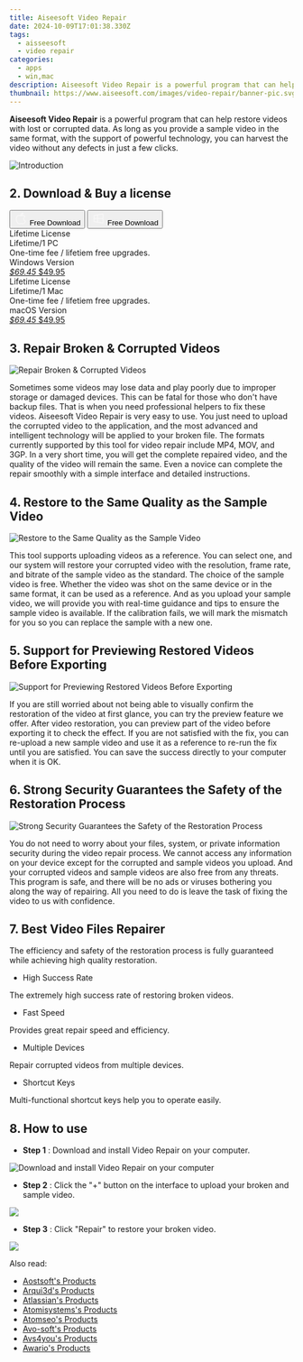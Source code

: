 ```yaml
---
title: Aiseesoft Video Repair
date: 2024-10-09T17:01:38.330Z
tags: 
  - aisseesoft
  - video repair
categories: 
  - apps
  - win,mac
description: Aiseesoft Video Repair is a powerful program that can help restore videos with lost or corrupted data. As long as you provide a sample video in the same format, with the support of powerful technology, you can harvest the video without any defects in just a few clicks.
thumbnail: https://www.aiseesoft.com/images/video-repair/banner-pic.svg
---
```


**Aiseesoft Video Repair** is a powerful program that can help restore videos with lost or corrupted data. As long as you provide a sample video in the same format, with the support of powerful technology, you can harvest the video without any defects in just a few clicks.

![Introduction](https://www.aiseesoft.com/images/video-repair/banner-pic.svg)

## 2. Download & Buy a license

<div class="mx-auto flex items-center justify-center space-x-4">
  <button 
  onclick="javascript:window.open('https://secure.2checkout.com/order/checkout.php?PRODS=40868155&QTY=1&COUPON=AISEOHC&DESIGN_TYPE=2&SHORT_FORM=1&AFFILIATE=108875&CART=1', '_blank');
    window.open('https://download.aiseesoft.com/mac/video-repair-for-mac.dmg', '_blank');void(0);"
  class="flex flex-row font-bold rounded-lg text-lg w-48 h-16 bg-[#FF8014] text-[#ffffff] items-center justify-center p-2">
    <svg width="24px" height="24px" viewBox="0 0 24 24" xmlns="http://www.w3.org/2000/svg" color="#ffffff" fill="none" stroke="currentColor" stroke-width="3" stroke-linecap="round" stroke-linejoin="round"><path d="M16 2C16.3632 4.17921 14.0879 5.83084 12.8158 6.57142C12.4406 6.78988 12.0172 6.5117 12.0819 6.08234C12.2993 4.63878 13.0941 2.00008 16 2Z" stroke="#f8f7f7" stroke-width="1.5"></path><path d="M9 6.5C9.89676 6.5 10.6905 6.69941 11.2945 6.92013C12.0563 7.19855 12.9437 7.19854 13.7055 6.92012C14.3094 6.6994 15.1032 6.5 15.9999 6.5C17.0852 6.5 18.4649 7.08889 19.4999 8.26666C16 11 17 15.5 20.269 16.6916C19.2253 19.5592 17.2413 21.5 15.4999 21.5C13.9999 21.5 14 20.8 12.5 20.8C11 20.8 11 21.5 9.5 21.5C7 21.5 4 17.5 4 12.5C4 8.5 7 6.5 9 6.5Z" stroke="#f8f7f7" stroke-width="1.5"></path></svg>    
    <span class="font-medium mx-auto">Free Download</span>  
  </button>
  <button 
  onclick="javascript:window.open('https://secure.2checkout.com/order/checkout.php?PRODS=40868154&QTY=1&COUPON=AISEOHC&DESIGN_TYPE=2&SHORT_FORM=1&AFFILIATE=108875&CART=1', '_blank');
    window.open('https://download.aiseesoft.com/video-repair.exe', '_blank');void(0);"
  class="flex flex-row font-bold rounded-lg text-lg w-48 h-16 bg-[#FF8014] text-[#ffffff] items-center justify-center p-2">
    <svg width="24px" height="24px" viewBox="0 0 24 24" xmlns="http://www.w3.org/2000/svg" color="#ffffff" fill="none" stroke="currentColor" stroke-width="3" stroke-linecap="round" stroke-linejoin="round"><path d="M4 16.9865V7.01353C4 6.71792 4.21531 6.46636 4.50737 6.42072L19.3074 4.10822C19.6713 4.05137 20 4.33273 20 4.70103V19.299C20 19.6673 19.6713 19.9486 19.3074 19.8918L4.50737 17.5793C4.21531 17.5336 4 17.2821 4 16.9865Z" stroke="#f8f7f7" stroke-width="1.5"></path><path d="M4 12H20" stroke="#f8f7f7" stroke-width="1.5"></path><path d="M10.5 5.5V18.5" stroke="#f8f7f7" stroke-width="1.5"></path></svg>
    <span class="font-medium mx-auto">Free Download</span>  
  </button>
</div>

<div class="mx-auto flex items-center justify-center">
  <div class="m-8 grid grid-cols-1 gap-6 xl:grid-cols-2">
    <div class="flex w-full flex-col rounded-2xl bg-[#ffffff] text-[#374151] shadow-xl xl:w-96">
      <div class="flex h-full flex-col p-8">
        <div class="pb-6 text-3xl font-bold">Lifetime License</div>
        <div class="pb-12 text-lg">
          Lifetime/1 PC
          <div class="text-xs">One-time fee / lifetiem free upgrades.</div>
          <div class="text-xs">Windows Version</div>
        </div>
        <div class="flex flex-col gap-3 text-base"></div>
        <div class="flex flex-grow"></div>
        <div class="flex pt-10">
          <a href="https://secure.2checkout.com/order/checkout.php?PRODS=40868154&QTY=1&COUPON=AISEOHC&DESIGN_TYPE=2&SHORT_FORM=1&AFFILIATE=108875&CART=1" class="w-full transform cursor-pointer rounded-lg bg-[#7e22ce] p-3 text-center text-xl font-bold !text-[#ffffff] !no-underline transition-transform hover:bg-purple-800 active:scale-95"> 
           <em class="text-base line-through !text-[#c5c5c5]">$69.45</em>
            $49.95
          </a>
        </div>
      </div>
    </div>
    <div class="flex w-full flex-col rounded-2xl bg-[#ffffff] text-[#374151] shadow-xl xl:w-96">
      <div class="flex h-full flex-col p-8">
        <div class="pb-6 text-3xl font-bold">Lifetime License</div>
        <div class="pb-12 text-lg">
          Lifetime/1 Mac
          <div class="text-xs">One-time fee / lifetiem free upgrades.</div>
          <div class="text-xs">macOS Version</div>
        </div>
        <div class="flex flex-col gap-3 text-base"></div>
        <div class="flex flex-grow"></div>
        <div class="flex pt-10">
          <a href="https://secure.2checkout.com/order/checkout.php?PRODS=40868155&QTY=1&COUPON=AISEOHC&DESIGN_TYPE=2&SHORT_FORM=1&AFFILIATE=108875&CART=1" class="w-full transform cursor-pointer rounded-lg bg-[#7e22ce] p-3 text-center text-xl font-bold !text-[#ffffff] !no-underline transition-transform hover:bg-purple-800 active:scale-95">
           <em class="text-base line-through !text-[#c5c5c5]">$69.45</em>
            $49.95
          </a>
        </div>
      </div>
    </div>   
  </div>
</div>

## 3. Repair Broken & Corrupted Videos

![Repair Broken & Corrupted Videos](https://www.aiseesoft.com/images/video-repair/repair-broken-video.svg)

Sometimes some videos may lose data and play poorly due to improper storage or damaged devices. This can be fatal for those who don't have backup files. That is when you need professional helpers to fix these videos. Aiseesoft Video Repair is very easy to use. You just need to upload the corrupted video to the application, and the most advanced and intelligent technology will be applied to your broken file. The formats currently supported by this tool for video repair include MP4, MOV, and 3GP. In a very short time, you will get the complete repaired video, and the quality of the video will remain the same. Even a novice can complete the repair smoothly with a simple interface and detailed instructions.

## 4. Restore to the Same Quality as the Sample Video

![Restore to the Same Quality as the Sample Video](https://www.aiseesoft.com/images/video-repair/restore.svg)

This tool supports uploading videos as a reference. You can select one, and our system will restore your corrupted video with the resolution, frame rate, and bitrate of the sample video as the standard. The choice of the sample video is free. Whether the video was shot on the same device or in the same format, it can be used as a reference. And as you upload your sample video, we will provide you with real-time guidance and tips to ensure the sample video is available. If the calibration fails, we will mark the mismatch for you so you can replace the sample with a new one.

## 5. Support for Previewing Restored Videos Before Exporting

![Support for Previewing Restored Videos Before Exporting](https://www.aiseesoft.com/images/video-repair/support.svg)

If you are still worried about not being able to visually confirm the restoration of the video at first glance, you can try the preview feature we offer. After video restoration, you can preview part of the video before exporting it to check the effect. If you are not satisfied with the fix, you can re-upload a new sample video and use it as a reference to re-run the fix until you are satisfied. You can save the success directly to your computer when it is OK.

## 6. Strong Security Guarantees the Safety of the Restoration Process

![Strong Security Guarantees the Safety of the Restoration Process](https://www.aiseesoft.com/images/video-repair/strong-security.svg)

You do not need to worry about your files, system, or private information security during the video repair process. We cannot access any information on your device except for the corrupted and sample videos you upload. And your corrupted videos and sample videos are also free from any threats. This program is safe, and there will be no ads or viruses bothering you along the way of repairing. All you need to do is leave the task of fixing the video to us with confidence.

## 7. Best Video Files Repairer

The efficiency and safety of the restoration process is fully guaranteed while achieving high quality restoration.

- High Success Rate

The extremely high success rate of restoring broken videos.

- Fast Speed

Provides great repair speed and efficiency.

- Multiple Devices

Repair corrupted videos from multiple devices.

- Shortcut Keys

Multi-functional shortcut keys help you to operate easily.

## 8. How to use

- **Step 1** : Download and install Video Repair on your computer.

![Download and install Video Repair on your computer](https://www.aiseesoft.com/images/video-repair/add-the-broken-sample-video.jpg)

- **Step 2** : Click the "+" button on the interface to upload your broken and sample video.

![](https://www.aiseesoft.com/images/video-repair/begin-the-repair.jpg)

- **Step 3** : Click "Repair" to restore your broken video.

![](https://www.aiseesoft.com/images/video-repair/save-the-repair-video.jpg)

<ins class="adsbygoogle"
      style="display:block"
      data-ad-client="ca-pub-7571918770474297"
      data-ad-slot="8358498916"
      data-ad-format="auto"
      data-full-width-responsive="true"></ins>

<span class="atpl-alsoreadstyle">Also read:</span>
<div><ul>
<li><a href="https://tools.techidaily.com/aostsoft/products/"><u>Aostsoft's Products</u></a></li>
<li><a href="https://tools.techidaily.com/arqui3d/products/"><u>Arqui3d's Products</u></a></li>
<li><a href="https://tools.techidaily.com/atlassian/products/"><u>Atlassian's Products</u></a></li>
<li><a href="https://tools.techidaily.com/atomisystems/products/"><u>Atomisystems's Products</u></a></li>
<li><a href="https://tools.techidaily.com/atomseo/products/"><u>Atomseo's Products</u></a></li>
<li><a href="https://tools.techidaily.com/avo-soft/products/"><u>Avo-soft's Products</u></a></li>
<li><a href="https://tools.techidaily.com/avs4you/products/"><u>Avs4you's Products</u></a></li>
<li><a href="https://tools.techidaily.com/awario/products/"><u>Awario's Products</u></a></li>
</ul></div>

